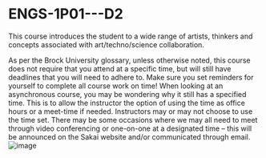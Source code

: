# ENGS-1P01---D2
This course introduces the student to a wide range of artists, thinkers and concepts associated with art/techno/science collaboration. 

As per the Brock University glossary, unless otherwise noted, this course does not require that you attend at a specific time, but will still have deadlines that you will need to adhere to. Make sure you set reminders for yourself to complete all course work on time! When looking at an asynchronous course, you may be wondering why it still has a specified time. This is to allow the instructor the option of using the time as office hours or a meet-time if needed. Instructors may or may not choose to use the time set. There may be some occasions where we may all need to meet through video conferencing or one-on-one at a designated time – this will be announced on the Sakai website and/or communicated through email. ![image](https://user-images.githubusercontent.com/82667592/117044852-e209ae80-acdc-11eb-9c6d-a26046621c01.png)
